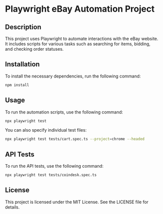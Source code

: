 # Playwright eBay Automation Project

## Description

This project uses Playwright to automate interactions with the eBay website. It includes scripts for various tasks such as searching for items, bidding, and checking order statuses.

## Installation

To install the necessary dependencies, run the following command:

```bash
npm install
```

## Usage

To run the automation scripts, use the following command:

```bash
npx playwright test
```

You can also specify individual test files:

```bash
npx playwright test tests/cart.spec.ts --project=chrome --headed
```

## API Tests

To run the API tests, use the following command:

```bash
npx playwright test tests/coindesk.spec.ts
```

## License

This project is licensed under the MIT License. See the LICENSE file for details.
